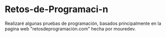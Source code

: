 # Retos-de-Programaci-n
Realizaré algunas pruebas de programación, basados principalmente en la pagina web "retosdeprogramación.com" hecha por mouredev. 

